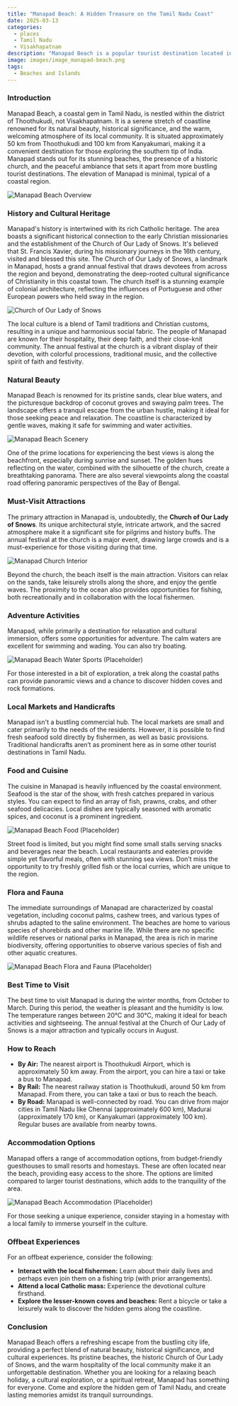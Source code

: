 ```yaml
---
title: "Manapad Beach: A Hidden Treasure on the Tamil Nadu Coast"
date: 2025-03-13
categories:
  - places
  - Tamil Nadu
  - Visakhapatnam
description: "Manapad Beach is a popular tourist destination located in the Visakhapatnam district of Tamil Nadu. Known for its golden sands and clear waters, it offers opportunities for water sports and boat rides. The beach is also famous for its unique rock formations and the nearby Manapad Fort, which adds to its historical charm."
image: images/image_manapad-beach.png
tags: 
  - Beaches and Islands
---
```



### **Introduction**

Manapad Beach, a coastal gem in Tamil Nadu, is nestled within the district of Thoothukudi, not Visakhapatnam. It is a serene stretch of coastline renowned for its natural beauty, historical significance, and the warm, welcoming atmosphere of its local community. It is situated approximately 50 km from Thoothukudi and 100 km from Kanyakumari, making it a convenient destination for those exploring the southern tip of India. Manapad stands out for its stunning beaches, the presence of a historic church, and the peaceful ambiance that sets it apart from more bustling tourist destinations. The elevation of Manapad is minimal, typical of a coastal region.

<img src="placeholder_image_manapad_beach_overview.jpg" alt="Manapad Beach Overview">

### **History and Cultural Heritage**

Manapad's history is intertwined with its rich Catholic heritage. The area boasts a significant historical connection to the early Christian missionaries and the establishment of the Church of Our Lady of Snows. It's believed that St. Francis Xavier, during his missionary journeys in the 16th century, visited and blessed this site. The Church of Our Lady of Snows, a landmark in Manapad, hosts a grand annual festival that draws devotees from across the region and beyond, demonstrating the deep-rooted cultural significance of Christianity in this coastal town. The church itself is a stunning example of colonial architecture, reflecting the influences of Portuguese and other European powers who held sway in the region.

<img src="placeholder_image_church_of_our_lady_of_snows.jpg" alt="Church of Our Lady of Snows">

The local culture is a blend of Tamil traditions and Christian customs, resulting in a unique and harmonious social fabric. The people of Manapad are known for their hospitality, their deep faith, and their close-knit community. The annual festival at the church is a vibrant display of their devotion, with colorful processions, traditional music, and the collective spirit of faith and festivity.

### **Natural Beauty**

Manapad Beach is renowned for its pristine sands, clear blue waters, and the picturesque backdrop of coconut groves and swaying palm trees. The landscape offers a tranquil escape from the urban hustle, making it ideal for those seeking peace and relaxation. The coastline is characterized by gentle waves, making it safe for swimming and water activities.

<img src="placeholder_image_manapad_beach_scenery.jpg" alt="Manapad Beach Scenery">

One of the prime locations for experiencing the best views is along the beachfront, especially during sunrise and sunset. The golden hues reflecting on the water, combined with the silhouette of the church, create a breathtaking panorama. There are also several viewpoints along the coastal road offering panoramic perspectives of the Bay of Bengal.

### **Must-Visit Attractions**

The primary attraction in Manapad is, undoubtedly, the **Church of Our Lady of Snows**. Its unique architectural style, intricate artwork, and the sacred atmosphere make it a significant site for pilgrims and history buffs. The annual festival at the church is a major event, drawing large crowds and is a must-experience for those visiting during that time.

<img src="placeholder_image_manapad_beach_church_interior.jpg" alt="Manapad Church Interior">

Beyond the church, the beach itself is the main attraction. Visitors can relax on the sands, take leisurely strolls along the shore, and enjoy the gentle waves. The proximity to the ocean also provides opportunities for fishing, both recreationally and in collaboration with the local fishermen.

### **Adventure Activities**

Manapad, while primarily a destination for relaxation and cultural immersion, offers some opportunities for adventure. The calm waters are excellent for swimming and wading. You can also try boating.

<img src="placeholder_image_manapad_beach_water_sports.jpg" alt="Manapad Beach Water Sports (Placeholder)">

For those interested in a bit of exploration, a trek along the coastal paths can provide panoramic views and a chance to discover hidden coves and rock formations.

### **Local Markets and Handicrafts**

Manapad isn't a bustling commercial hub. The local markets are small and cater primarily to the needs of the residents. However, it is possible to find fresh seafood sold directly by fishermen, as well as basic provisions. Traditional handicrafts aren’t as prominent here as in some other tourist destinations in Tamil Nadu.

### **Food and Cuisine**

The cuisine in Manapad is heavily influenced by the coastal environment. Seafood is the star of the show, with fresh catches prepared in various styles. You can expect to find an array of fish, prawns, crabs, and other seafood delicacies. Local dishes are typically seasoned with aromatic spices, and coconut is a prominent ingredient.

<img src="placeholder_image_manapad_beach_food.jpg" alt="Manapad Beach Food (Placeholder)">

Street food is limited, but you might find some small stalls serving snacks and beverages near the beach. Local restaurants and eateries provide simple yet flavorful meals, often with stunning sea views. Don’t miss the opportunity to try freshly grilled fish or the local curries, which are unique to the region.

### **Flora and Fauna**

The immediate surroundings of Manapad are characterized by coastal vegetation, including coconut palms, cashew trees, and various types of shrubs adapted to the saline environment. The beaches are home to various species of shorebirds and other marine life. While there are no specific wildlife reserves or national parks in Manapad, the area is rich in marine biodiversity, offering opportunities to observe various species of fish and other aquatic creatures.

<img src="placeholder_image_manapad_beach_flora_fauna.jpg" alt="Manapad Beach Flora and Fauna (Placeholder)">

### **Best Time to Visit**

The best time to visit Manapad is during the winter months, from October to March. During this period, the weather is pleasant and the humidity is low. The temperature ranges between 20°C and 30°C, making it ideal for beach activities and sightseeing. The annual festival at the Church of Our Lady of Snows is a major attraction and typically occurs in August.

### **How to Reach**

*   **By Air:** The nearest airport is Thoothukudi Airport, which is approximately 50 km away. From the airport, you can hire a taxi or take a bus to Manapad.
*   **By Rail:** The nearest railway station is Thoothukudi, around 50 km from Manapad. From there, you can take a taxi or bus to reach the beach.
*   **By Road:** Manapad is well-connected by road. You can drive from major cities in Tamil Nadu like Chennai (approximately 600 km), Madurai (approximately 170 km), or Kanyakumari (approximately 100 km). Regular buses are available from nearby towns.

### **Accommodation Options**

Manapad offers a range of accommodation options, from budget-friendly guesthouses to small resorts and homestays. These are often located near the beach, providing easy access to the shore. The options are limited compared to larger tourist destinations, which adds to the tranquility of the area.

<img src="placeholder_image_manapad_beach_accommodation.jpg" alt="Manapad Beach Accommodation (Placeholder)">

For those seeking a unique experience, consider staying in a homestay with a local family to immerse yourself in the culture.

### **Offbeat Experiences**

For an offbeat experience, consider the following:

*   **Interact with the local fishermen:** Learn about their daily lives and perhaps even join them on a fishing trip (with prior arrangements).
*   **Attend a local Catholic mass:** Experience the devotional culture firsthand.
*   **Explore the lesser-known coves and beaches:** Rent a bicycle or take a leisurely walk to discover the hidden gems along the coastline.

### **Conclusion**

Manapad Beach offers a refreshing escape from the bustling city life, providing a perfect blend of natural beauty, historical significance, and cultural experiences. Its pristine beaches, the historic Church of Our Lady of Snows, and the warm hospitality of the local community make it an unforgettable destination. Whether you are looking for a relaxing beach holiday, a cultural exploration, or a spiritual retreat, Manapad has something for everyone. Come and explore the hidden gem of Tamil Nadu, and create lasting memories amidst its tranquil surroundings.


